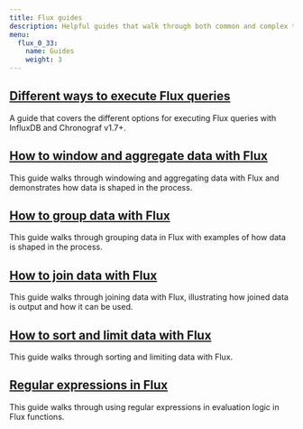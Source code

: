 ```yaml
---
title: Flux guides
description: Helpful guides that walk through both common and complex tasks and use cases for Flux.
menu:
  flux_0_33:
    name: Guides
    weight: 3
---
```


## [Different ways to execute Flux queries](/flux/v0.33/guides/executing-queries)
A guide that covers the different options for executing Flux queries with InfluxDB and Chronograf v1.7+.

## [How to window and aggregate data with Flux](/flux/v0.33/guides/windowing-aggregating)
This guide walks through windowing and aggregating data with Flux and demonstrates
how data is shaped in the process.

## [How to group data with Flux](/flux/v0.33/guides/grouping-data)
This guide walks through grouping data in Flux with examples of how data is shaped in the process.

## [How to join data with Flux](/flux/v0.33/guides/join)
This guide walks through joining data with Flux, illustrating how joined data is output and how it can be used.

## [How to sort and limit data with Flux](/flux/v0.33/guides/sort-limit)
This guide walks through sorting and limiting data with Flux.

## [Regular expressions in Flux](/flux/v0.33/guides/regular-expressions)
This guide walks through using regular expressions in evaluation logic in Flux functions.
